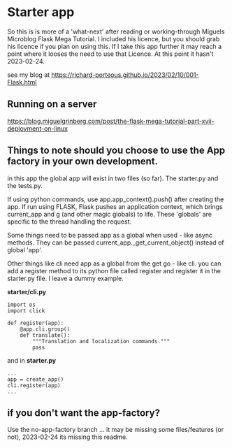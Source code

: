 # Starter app

So this is is more of a 'what-next' after reading or working-through Miguels Microblog Flask Mega Tutorial. I included his licence, but you should grab his licence if you plan on using this. If I take this app further it may reach a point where it looses the need to use that Licence. At this point it hasn't 2023-02-24.

see my blog at https://richard-porteous.github.io/2023/02/10/001-Flask.html


## Running on a server

https://blog.miguelgrinberg.com/post/the-flask-mega-tutorial-part-xvii-deployment-on-linux

## Things to note should you choose to use the App factory in your own development.

in this app the global app will exist in two files (so far). The starter.py and the tests.py. 

If using python commands,  use app.app_context().push() after creating the app. If run using FLASK, Flask pushes an application context, which brings current_app and g (and other magic globals) to life. These 'globals' are specific to the thread handling the request.

Some things need to be passed app as a global when used - like async methods.
They can be passed current_app._get_current_object() instead of global 'app'.

Other things like cli need app as a global from the get go - like cli.
you can add a register method to its python file called register and register it in the starter.py file. I leave a dummy example.

<b>starter/cli.py</b>

    import os
    import click

    def register(app):
        @app.cli.group()
        def translate():
            """Translation and localization commands."""
            pass

and in <b>starter.py</b>

    ...
    app = create_app()
    cli.register(app)
    ...

## if you don't want the app-factory?

Use the no-app-factory branch ... it may be missing some files/features (or not), 2023-02-24 its missing this readme.

